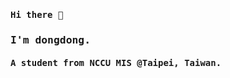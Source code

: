 <samp>
<h4>Hi there 👋</h4>
<h3>I'm dongdong.</h3>
<h4>A student from NCCU MIS @Taipei, Taiwan.</h4>
</samp>
